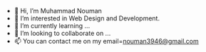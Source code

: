 - 👋 Hi, I’m Muhammad Nouman
- 👀 I’m interested in Web Design and Development.
- 🌱 I’m currently learning ...
- 💞️ I’m looking to collaborate on ...
- 📫 You can contact me on my email=nouman3946@gmail.com

<!---
noouman3946/noouman3946 is a ✨ special ✨ repository because its `README.md` (this file) appears on your GitHub profile.
You can click the Preview link to take a look at your changes.
--->
